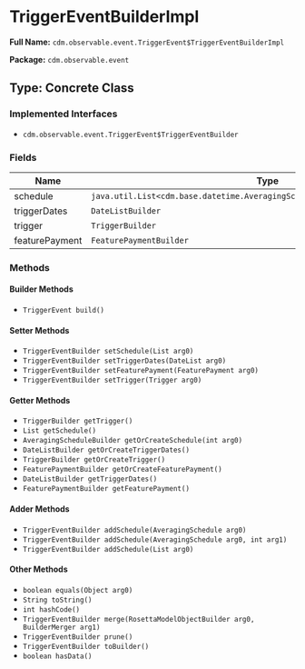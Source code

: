 # TriggerEventBuilderImpl

**Full Name:** `cdm.observable.event.TriggerEvent$TriggerEventBuilderImpl`

**Package:** `cdm.observable.event`

## Type: Concrete Class

### Implemented Interfaces

- `cdm.observable.event.TriggerEvent$TriggerEventBuilder`

### Fields

| Name | Type | Description |
|------|------|-------------|
| schedule | `java.util.List<cdm.base.datetime.AveragingSchedule$AveragingScheduleBuilder>` |  |
| triggerDates | `DateListBuilder` |  |
| trigger | `TriggerBuilder` |  |
| featurePayment | `FeaturePaymentBuilder` |  |

### Methods

#### Builder Methods

- `TriggerEvent build()`

#### Setter Methods

- `TriggerEventBuilder setSchedule(List arg0)`
- `TriggerEventBuilder setTriggerDates(DateList arg0)`
- `TriggerEventBuilder setFeaturePayment(FeaturePayment arg0)`
- `TriggerEventBuilder setTrigger(Trigger arg0)`

#### Getter Methods

- `TriggerBuilder getTrigger()`
- `List getSchedule()`
- `AveragingScheduleBuilder getOrCreateSchedule(int arg0)`
- `DateListBuilder getOrCreateTriggerDates()`
- `TriggerBuilder getOrCreateTrigger()`
- `FeaturePaymentBuilder getOrCreateFeaturePayment()`
- `DateListBuilder getTriggerDates()`
- `FeaturePaymentBuilder getFeaturePayment()`

#### Adder Methods

- `TriggerEventBuilder addSchedule(AveragingSchedule arg0)`
- `TriggerEventBuilder addSchedule(AveragingSchedule arg0, int arg1)`
- `TriggerEventBuilder addSchedule(List arg0)`

#### Other Methods

- `boolean equals(Object arg0)`
- `String toString()`
- `int hashCode()`
- `TriggerEventBuilder merge(RosettaModelObjectBuilder arg0, BuilderMerger arg1)`
- `TriggerEventBuilder prune()`
- `TriggerEventBuilder toBuilder()`
- `boolean hasData()`

